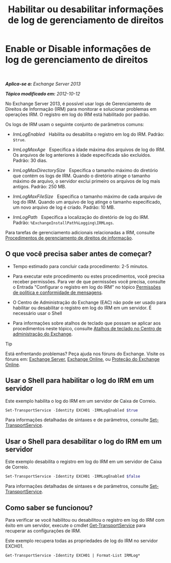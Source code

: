 ﻿---
title: 'Habilitar ou desabilitar informações de log de gerenciamento de direitos'
TOCTitle: Enable or Disable informações de log de gerenciamento de direitos
ms:assetid: 6933bc65-4d98-4878-9167-0e9eaac68b6b
ms:mtpsurl: https://technet.microsoft.com/pt-br/library/Ff686962(v=EXCHG.150)
ms:contentKeyID: 50485764
ms.date: 05/22/2018
mtps_version: v=EXCHG.150
ms.translationtype: MT
---

# Enable or Disable informações de log de gerenciamento de direitos

 

_**Aplica-se a:** Exchange Server 2013_

_**Tópico modificado em:** 2012-10-12_

No Exchange Server 2013, é possível usar logs de Gerenciamento de Direitos de Informação (IRM) para monitorar e solucionar problemas em operações IRM. O registro em log do IRM está habilitado por padrão.

Os logs de IRM usam o seguinte conjunto de parâmetros comuns:

  - *IrmLogEnabled*   Habilita ou desabilita o registro em log do IRM. Padrão: `$true`.

  - *IrmLogMaxAge*   Especifica a idade máxima dos arquivos de log do IRM. Os arquivos de log anteriores à idade especificada são excluídos. Padrão: 30 dias.

  - *IrmLogMaxDirectorySize*   Especifica o tamanho máximo do diretório que contém os logs de IRM. Quando o diretório atinge o tamanho máximo de arquivo, o servidor exclui primeiro os arquivos de log mais antigos. Padrão: 250 MB.

  - *IrmLogMaxFileSize*   Especifica o tamanho máximo de cada arquivo de log do IRM. Quando um arquivo de log atinge o tamanho especificado, um novo arquivo de log é criado. Padrão: 10 MB.

  - *IrmLogPath*   Especifica a localização do diretório de log do IRM. Padrão: `%ExchangeInstallPath%Logging\IRMLogs`.

Para tarefas de gerenciamento adicionais relacionadas a IRM, consulte [Procedimentos de gerenciamento de direitos de informação](information-rights-management-procedures-exchange-2013-help.md).

## O que você precisa saber antes de começar?

  - Tempo estimado para concluir cada procedimento: 2-5 minutos.

  - Para executar este procedimento ou estes procedimentos, você precisa receber permissões. Para ver de que permissões você precisa, consulte o Entrada "Configurar o registro em log do IRM" no tópico [Permissões de política e conformidade de mensagens](messaging-policy-and-compliance-permissions-exchange-2013-help.md).

  - O Centro de Administração do Exchange (EAC) não pode ser usado para habilitar ou desabilitar o registro em log do IRM em um servidor. É necessário usar o Shell

  - Para informações sobre atalhos de teclado que possam se aplicar aos procedimentos neste tópico, consulte [Atalhos de teclado no Centro de administração do Exchange](keyboard-shortcuts-in-the-exchange-admin-center-exchange-online-protection-help.md).


> [!TIP]
> Está enfrentando problemas? Peça ajuda nos fóruns do Exchange. Visite os fóruns em: <A href="https://go.microsoft.com/fwlink/p/?linkid=60612">Exchange Server</A>, <A href="https://go.microsoft.com/fwlink/p/?linkid=267542">Exchange Online</A>, ou <A href="https://go.microsoft.com/fwlink/p/?linkid=285351">Proteção do Exchange Online</A>.



## Usar o Shell para habilitar o log do IRM em um servidor

Este exemplo habilita o log do IRM em um servidor de Caixa de Correio.

```powershell
Set-TransportService -Identity EXCH01 -IRMLogEnabled $true
```

Para informações detalhadas de sintaxes e de parâmetros, consulte [Set-TransportService](https://technet.microsoft.com/pt-br/library/jj215682\(v=exchg.150\)).

## Usar o Shell para desabilitar o log do IRM em um servidor

Este exemplo desabilita o registro em log do IRM em um servidor de Caixa de Correio.

```powershell
Set-TransportService -Identity EXCH01 -IRMLogEnabled $false
```

Para informações detalhadas de sintaxes e de parâmetros, consulte [Set-TransportService](https://technet.microsoft.com/pt-br/library/jj215682\(v=exchg.150\)).

## Como saber se funcionou?

Para verificar se você habilitou ou desabilitou o registro em log do IRM com êxito em um servidor, execute o cmdlet [Get-TransportService](https://technet.microsoft.com/pt-br/library/jj215746\(v=exchg.150\)) para recuperar as configurações de IRM.

Este exemplo recupera todas as propriedades de log do IRM no servidor EXCH01.

    Get-TransportService -Identity EXCH01 | Format-List IRMLog*

